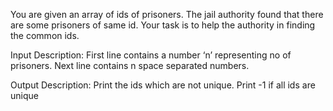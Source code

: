 You are given an array of ids of prisoners. The jail authority found that there are some prisoners of same id. Your task is to help the authority in finding the common ids.

Input Description:
First line contains a number ‘n’ representing no of prisoners. Next line contains n space separated numbers.

Output Description:
Print the ids which are not unique. Print -1 if all ids are unique